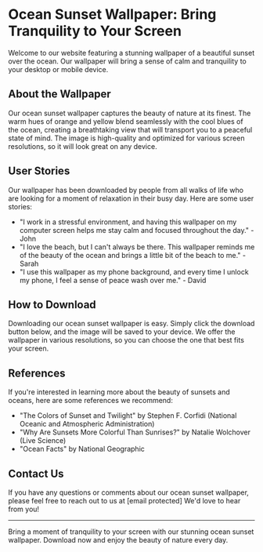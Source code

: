<!--
Write me content for website with wallpaper which alt text is:

"A beautiful sunset over the ocean"

The name/title of the page should not be 1:1 copy of the alt text but rather a real content of the website which is using this wallpaper.

- Use markdown format 
- Start with the heading
- The content should look like a real website 
- Include real sections like references, contact, user stories, etc. use things relevant to the page purpose.
- Feel free to use structure like headings, bullets, numbering, blockquotes, paragraphs, horizontal lines, etc.
- You can use formatting like bold or _italic_
- You can include UTF-8 emojis
- Links should be only #hash anchors (and you can refer to the document itself)
- Do not include images
-->

<!--font:Montserrat-->

# Ocean Sunset Wallpaper: Bring Tranquility to Your Screen

Welcome to our website featuring a stunning wallpaper of a beautiful sunset over the ocean. Our wallpaper will bring a sense of calm and tranquility to your desktop or mobile device.

## About the Wallpaper

Our ocean sunset wallpaper captures the beauty of nature at its finest. The warm hues of orange and yellow blend seamlessly with the cool blues of the ocean, creating a breathtaking view that will transport you to a peaceful state of mind. The image is high-quality and optimized for various screen resolutions, so it will look great on any device.

## User Stories

Our wallpaper has been downloaded by people from all walks of life who are looking for a moment of relaxation in their busy day. Here are some user stories:

- "I work in a stressful environment, and having this wallpaper on my computer screen helps me stay calm and focused throughout the day." - John
- "I love the beach, but I can't always be there. This wallpaper reminds me of the beauty of the ocean and brings a little bit of the beach to me." - Sarah
- "I use this wallpaper as my phone background, and every time I unlock my phone, I feel a sense of peace wash over me." - David

## How to Download

Downloading our ocean sunset wallpaper is easy. Simply click the download button below, and the image will be saved to your device. We offer the wallpaper in various resolutions, so you can choose the one that best fits your screen.

## References

If you're interested in learning more about the beauty of sunsets and oceans, here are some references we recommend:

- "The Colors of Sunset and Twilight" by Stephen F. Corfidi (National Oceanic and Atmospheric Administration)
- "Why Are Sunsets More Colorful Than Sunrises?" by Natalie Wolchover (Live Science)
- "Ocean Facts" by National Geographic

## Contact Us

If you have any questions or comments about our ocean sunset wallpaper, please feel free to reach out to us at [email protected] We'd love to hear from you!

---
Bring a moment of tranquility to your screen with our stunning ocean sunset wallpaper. Download now and enjoy the beauty of nature every day.
